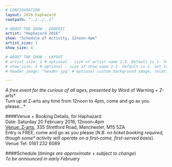 ```yaml
---
# CONFIGURATION
layout: 2016-haphazard
rootpath: "../../../"

# ABOUT THE SHOW - GENERIC
artist: "Haphazard 2016"
show: "Schedule of Activity, 12noon-4pm"
artist_size: 1
show_size: 4

# ABOUT THE SHOW - LAYOUT
# artist_size: 1 # optional - size of artist name 1-5. Default is 1. Set longer names to lower values
# show_size: 2 # optional - size of show name 2-5. Default is 2. Set longer names to lower values
# header_image: "header.jpg" # optional custom background image, relative to current page

---
```

*A free event for the curious of all ages, presented by* Word of Warning *+* Z-arts*<br>Turn up at Z-arts any time from 12noon to 4pm, come and go as you please…*        
        
####Venue + Booking Details, for Haphazard        
Date: Saturday 20 February 2016, 12noon-4pm      
<a href="http://www.z-arts.org/about-us/getting-here" target="_blank">Venue: Z-arts</a>, 335 Stretford Road, Manchester, M15 5ZA        
Entry is FREE, come and go as you please (*N.B. no ticket booking required, though some† activity will operate on a first-come, first-served basis*).        
Venue Tel: 0161 232 6089        
         
####Schedule (*timings are approximate + subject to change*)        
*To be announced in early February*
